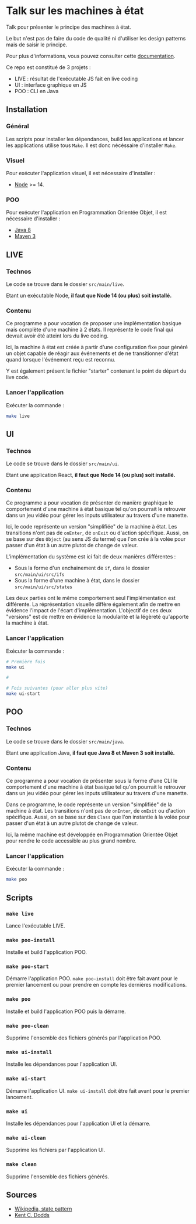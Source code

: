 # Talk sur les machines à état

Talk pour présenter le principe des machines à état.

Le but n'est pas de faire du code de qualité ni d'utiliser les design patterns mais de saisir le principe.

Pour plus d'informations, vous pouvez consulter cette [documentation](https://en.wikipedia.org/wiki/State_pattern).

Ce repo est constitué de 3 projets :

- LIVE : résultat de l'exécutable JS fait en live coding
- UI : interface graphique en JS
- POO : CLI en Java

## Installation

### Général

Les scripts pour installer les dépendances, build les applications et lancer les applications
utilise tous `Make`. Il est donc nécéssaire d'installer `Make`.

### Visuel

Pour exécuter l'application visuel, il est nécessaire d'installer :

- [Node](https://nodejs.org/en/download/) >= 14.

### POO

Pour exécuter l'application en Programmation Orientée Objet, il est nécessaire d'installer :

- [Java 8](https://adoptopenjdk.net/?variant=openjdk8&jvmVariant=hotspot)
- [Maven 3](https://maven.apache.org/download.cgi)

## LIVE

### Technos

Le code se trouve dans le dossier `src/main/live`.

Etant un exécutable Node, **il faut que Node 14 (ou plus) soit installé.**

### Contenu

Ce programme a pour vocation de proposer une implémentation basique mais complète d'une machine à 2 états.
Il représente le code final qui devrait avoir été atteint lors du live coding.

Ici, la machine à état est créée à partir d'une configuration fixe pour généré un objet capable de réagir aux événements et de ne transitionner d'état quand lorsque l'événement reçu est reconnu.

Y est également présent le fichier "starter" contenant le point de départ du live code.

### Lancer l'application

Exécuter la commande :

```sh
make live
```

## UI

### Technos

Le code se trouve dans le dossier `src/main/ui`.

Etant une application React, **il faut que Node 14 (ou plus) soit installé.**

### Contenu

Ce programme a pour vocation de présenter de manière graphique le comportement d'une machine à état basique tel qu'on pourrait le retrouver dans un jeu vidéo
pour gérer les inputs utilisateur au travers d'une manette.

Ici, le code représente un version "simplifiée" de la machine à état. Les transitions n'ont pas de `onEnter`, de `onExit` ou d'action spécifique. Aussi, on se base sur des `Object` (au sens JS du terme) que l'on crée à la volée pour passer d'un état à un autre plutot de change de valeur.

L'implémentation du système est ici fait de deux manières différentes :

- Sous la forme d'un enchainement de `if`, dans le dossier `src/main/ui/src/ifs`
- Sous la forme d'une machine à état, dans le dossier `src/main/ui/src/states`

Les deux parties ont le même comportement seul l'implémentation est différente. La réprésentation
visuelle diffère également afin de mettre en évidence l'impact de l'écart d'implémentation.
L'objectif de ces deux "versions" est de mettre en évidence la modularité et la légèreté qu'apporte la machine à état.

### Lancer l'application

Exécuter la commande :

```sh
# Première fois
make ui

#

# Fois suivantes (pour aller plus vite)
make ui-start
```

## POO

### Technos

Le code se trouve dans le dossier `src/main/java`.

Etant une application Java, **il faut que Java 8 et Maven 3 soit installé.**

### Contenu

Ce programme a pour vocation de présenter sous la forme d'une CLI le comportement d'une machine à état basique tel qu'on pourrait le retrouver dans un jeu vidéo
pour gérer les inputs utilisateur au travers d'une manette.

Dans ce programme, le code représente un version "simplifiée" de la machine à état. Les transitions n'ont pas de `onEnter`, de `onExit` ou d'action spécifique. Aussi, on se base sur des `Class` que l'on instantie à la volée pour passer d'un état à un autre plutot de change de valeur.

Ici, la même machine est développée en Programmation Orientée Objet pour rendre le code accessible au plus grand nombre.

### Lancer l'application

Exécuter la commande :

```sh
make poo
```

## Scripts

### `make live`

Lance l'exécutable LIVE.

### `make poo-install`

Installe et build l'application POO.

### `make poo-start`

Démarre l'application POO. `make poo-install` doit être fait avant pour le premier lancement ou pour prendre en compte les dernières modifications.

### `make poo`

Installe et build l'application POO puis la démarre.

### `make poo-clean`

Supprime l'ensemble des fichiers générés par l'application POO.

### `make ui-install`

Installe les dépendances pour l'application UI.

### `make ui-start`

Démarre l'application UI.
`make ui-install` doit être fait avant pour le premier lancement.

### `make ui`

Installe les dépendances pour l'application UI et la démarre.

### `make ui-clean`

Supprime les fichiers par l'application UI.

### `make clean`

Supprime l'ensemble des fichiers générés.

## Sources

- [Wikipedia, state pattern](https://en.wikipedia.org/wiki/State_pattern)
- [Kent C. Dodds](https://kentcdodds.com/blog/implementing-a-simple-state-machine-library-in-javascript)
